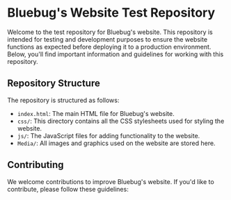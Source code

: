 # Bluebug's Website Test Repository

Welcome to the test repository for Bluebug's website. This repository is intended for testing and development purposes to ensure the website functions as expected before deploying it to a production environment. Below, you'll find important information and guidelines for working with this repository.

## Repository Structure

The repository is structured as follows:

- `index.html`: The main HTML file for Bluebug's website.
- `css/`: This directory contains all the CSS stylesheets used for styling the website.
- `js/`: The JavaScript files for adding functionality to the website.
- `Media/`: All images and graphics used on the website are stored here.

## Contributing

We welcome contributions to improve Bluebug's website. If you'd like to contribute, please follow these guidelines:









